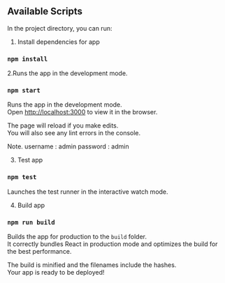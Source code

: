 
## Available Scripts

In the project directory, you can run:

1. Install dependencies for app

### `npm install`

2.Runs the app in the development mode.

### `npm start`

Runs the app in the development mode.<br />
Open [http://localhost:3000](http://localhost:3000) to view it in the browser.

The page will reload if you make edits.<br />
You will also see any lint errors in the console.

Note. username : admin
      password : admin

3. Test app

### `npm test`

Launches the test runner in the interactive watch mode.<br />

4. Build app

### `npm run build`

Builds the app for production to the `build` folder.<br />
It correctly bundles React in production mode and optimizes the build for the best performance.

The build is minified and the filenames include the hashes.<br />
Your app is ready to be deployed!

